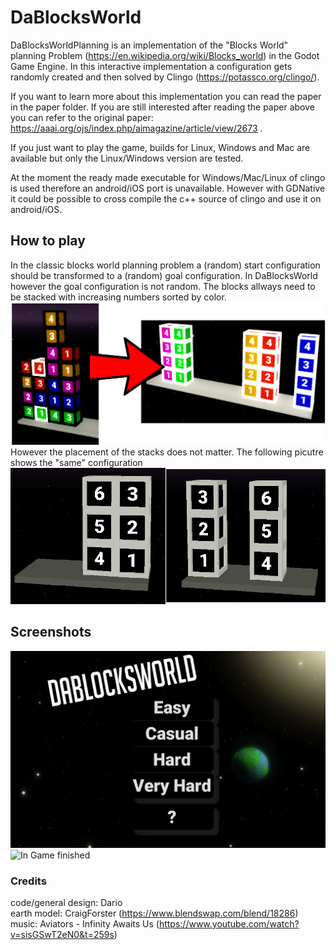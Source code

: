 # DaBlocksWorld

DaBlocksWorldPlanning is an implementation of the "Blocks World" planning Problem (https://en.wikipedia.org/wiki/Blocks_world) in the Godot Game Engine.
In this interactive implementation a configuration gets randomly created and then solved by Clingo (https://potassco.org/clingo/).


If you want to learn more about this implementation you can read the paper in the paper folder.
If you are still interested after reading the paper above you can refer to the original paper: https://aaai.org/ojs/index.php/aimagazine/article/view/2673 .


If you just want to play the game, builds for Linux, Windows and Mac are available but only the Linux/Windows version are tested.

At the moment the ready made executable for Windows/Mac/Linux of clingo is used therefore an android/iOS port is unavailable.
However with GDNative it could be possible to cross compile the c++ source of clingo and use it on android/iOS.


## How to play

In the classic blocks world planning problem a (random) start configuration should be transformed to a (random) goal configuration.
In DaBlocksWorld however the goal configuration is not random. 
The blocks allways need to be stacked with increasing numbers sorted by color. </br>
![Start to finish](https://github.com/CaptainDario/DaBlocksWorld/blob/master/slides/images/start_goal_config_colored.png)
</br> However the placement of the stacks does not matter. 
The following picutre shows the "same" configuration</br>
![Amibigous goal configs](https://github.com/CaptainDario/DaBlocksWorld/blob/master/paper/images/ambiguous_goal_config.png)

## Screenshots
![Main Menu](https://github.com/CaptainDario/DaBlocksWorld/blob/master/paper/images/titleScreen.png)
![In Game finished](https://github.com/CaptainDario/DaBlocksWorld/tree/master/slides/images/coloredGoalConfig.png)

### Credits

code/general design: Dario </br>
earth model: CraigForster (https://www.blendswap.com/blend/18286) </br>
music: Aviators - Infinity Awaits Us (https://www.youtube.com/watch?v=sisGSwT2eN0&t=259s)</br>
